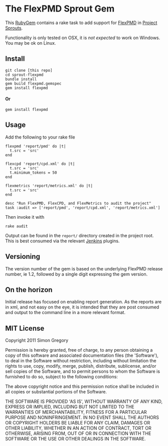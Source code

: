 # The FlexPMD Sprout Gem

This [RubyGem](http://docs.rubygems.org/read/book/7) contains a rake task to add support for [FlexPMD](http://opensource.adobe.com/wiki/display/flexpmd/FlexPMD) in [Project Sprouts](http://projectsprouts.org).

Functionality is only tested on OSX, it is *not expected* to work on Windows. You may be ok on Linux.

## Install

    git clone [this repo]
    cd sprout-flexpmd
    bundle install
    gem build flexpmd.gemspec 
    gem install flexpmd
    
#### Or

    gem install flexpmd

## Usage

Add the following to your rake file

    flexpmd 'report/pmd' do |t|
      t.src = 'src'
    end

    flexcpd 'report/cpd.xml' do |t|
      t.src = 'src'
      t.minimum_tokens = 50
    end

    flexmetrics 'report/metrics.xml' do |t|
      t.src = 'src'
    end

    desc "Run FlexPMD, FlexCPD, and FlexMetrics to audit the project"
    task :audit => ['report/pmd', 'report/cpd.xml', 'report/metrics.xml']
    
Then invoke it with

    rake audit
    
Output can be found in the `report/` directory created in the project root. This is best consumed via the relevant [Jenkins](http://jenkins-ci.org/) plugins.

## Versioning

The version number of the gem is based on the underlying FlexPMD release number, ie 1.2, followed by a single digit expressing the gem version.

## On the horizon

Initial release has focused on enabling report generation. As the reports are in xml, and not easy on the eye, it is intended that they are post consumed and output to the command line in a more relevant format.
    
## MIT License

Copyright 2011 Simon Gregory

Permission is hereby granted, free of charge, to any person obtaining
a copy of this software and associated documentation files (the
'Software'), to deal in the Software without restriction, including
without limitation the rights to use, copy, modify, merge, publish,
distribute, sublicense, and/or sell copies of the Software, and to
permit persons to whom the Software is furnished to do so, subject to
the following conditions:

The above copyright notice and this permission notice shall be
included in all copies or substantial portions of the Software.

THE SOFTWARE IS PROVIDED 'AS IS', WITHOUT WARRANTY OF ANY KIND,
EXPRESS OR IMPLIED, INCLUDING BUT NOT LIMITED TO THE WARRANTIES OF
MERCHANTABILITY, FITNESS FOR A PARTICULAR PURPOSE AND NONINFRINGEMENT.
IN NO EVENT SHALL THE AUTHORS OR COPYRIGHT HOLDERS BE LIABLE FOR ANY
CLAIM, DAMAGES OR OTHER LIABILITY, WHETHER IN AN ACTION OF CONTRACT,
TORT OR OTHERWISE, ARISING FROM, OUT OF OR IN CONNECTION WITH THE
SOFTWARE OR THE USE OR OTHER DEALINGS IN THE SOFTWARE.
